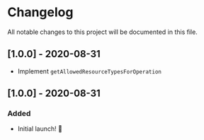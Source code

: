 # Changelog

All notable changes to this project will be documented in this file.

## [1.0.0] - 2020-08-31

- Implement `getAllowedResourceTypesForOperation`

## [1.0.0] - 2020-08-31

### Added

- Initial launch! :rocket:
